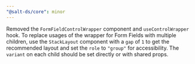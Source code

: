 ```yaml
---
"@salt-ds/core": minor
---
```


Removed the `FormFieldControlWrapper` component and `useControlWrapper` hook.
To replace usages of the wrapper for Form Fields with multiple children, use the `StackLayout` component with a `gap` of `1` to get the recommended layout and set the `role` to `"group"` for accessibility. The `variant` on each child should be set directly or with shared props.
